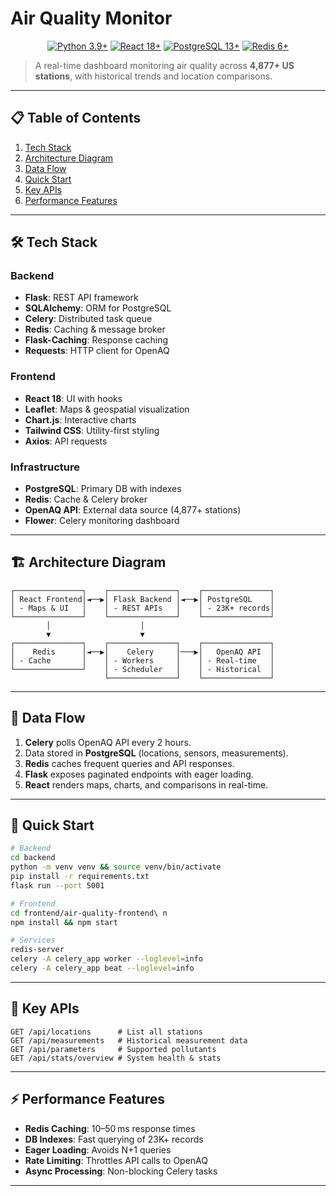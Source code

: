 # Air Quality Monitor

<p align="center">
  <a href="https://www.python.org/"><img src="https://img.shields.io/badge/Python-3.9+-blue" alt="Python 3.9+"></a>
  <a href="https://reactjs.org/"><img src="https://img.shields.io/badge/React-18+-61dafb" alt="React 18+"></a>
  <a href="https://www.postgresql.org/"><img src="https://img.shields.io/badge/PostgreSQL-13+-336791" alt="PostgreSQL 13+"></a>
  <a href="https://redis.io/"><img src="https://img.shields.io/badge/Redis-6+-dc382d" alt="Redis 6+"></a>
</p>

> A real-time dashboard monitoring air quality across **4,877+ US stations**, with historical trends and location comparisons.

---

## 📋 Table of Contents

1. [Tech Stack](#tech-stack)
2. [Architecture Diagram](#architecture-diagram)
3. [Data Flow](#data-flow)
4. [Quick Start](#quick-start)
5. [Key APIs](#key-apis)
6. [Performance Features](#performance-features)

---

## 🛠 Tech Stack

### Backend

* **Flask**: REST API framework
* **SQLAlchemy**: ORM for PostgreSQL
* **Celery**: Distributed task queue
* **Redis**: Caching & message broker
* **Flask-Caching**: Response caching
* **Requests**: HTTP client for OpenAQ

### Frontend

* **React 18**: UI with hooks
* **Leaflet**: Maps & geospatial visualization
* **Chart.js**: Interactive charts
* **Tailwind CSS**: Utility-first styling
* **Axios**: API requests

### Infrastructure

* **PostgreSQL**: Primary DB with indexes
* **Redis**: Cache & Celery broker
* **OpenAQ API**: External data source (4,877+ stations)
* **Flower**: Celery monitoring dashboard

---

## 🏗 Architecture Diagram

```plain
┌───────────────┐    ┌───────────────┐    ┌───────────────┐
│ React Frontend│◄──▶│ Flask Backend │◄──▶│ PostgreSQL    │
│ - Maps & UI   │    │ - REST APIs   │    │ - 23K+ records│
└───────────────┘    └───────────────┘    └───────────────┘
        │                    │
        ▼                    ▼
┌───────────────┐    ┌───────────────┐    ┌───────────────┐
│    Redis      │◄──▶│    Celery     │───▶│   OpenAQ API  │
│ - Cache       │    │ - Workers     │    │ - Real-time   │
└───────────────┘    │ - Scheduler   │    │ - Historical  │
                     └───────────────┘    └───────────────┘
```

---

## 🔄 Data Flow

1. **Celery** polls OpenAQ API every 2 hours.
2. Data stored in **PostgreSQL** (locations, sensors, measurements).
3. **Redis** caches frequent queries and API responses.
4. **Flask** exposes paginated endpoints with eager loading.
5. **React** renders maps, charts, and comparisons in real-time.

---

## 🚀 Quick Start

```bash
# Backend
cd backend
python -m venv venv && source venv/bin/activate
pip install -r requirements.txt
flask run --port 5001

# Frontend
cd frontend/air-quality-frontend\ n
npm install && npm start

# Services
redis-server
celery -A celery_app worker --loglevel=info
celery -A celery_app beat --loglevel=info
```

---

## 🔑 Key APIs

```http
GET /api/locations      # List all stations
GET /api/measurements   # Historical measurement data
GET /api/parameters     # Supported pollutants
GET /api/stats/overview # System health & stats
```

---

## ⚡️ Performance Features

* **Redis Caching**: 10–50 ms response times
* **DB Indexes**: Fast querying of 23K+ records
* **Eager Loading**: Avoids N+1 queries
* **Rate Limiting**: Throttles API calls to OpenAQ
* **Async Processing**: Non-blocking Celery tasks

---


